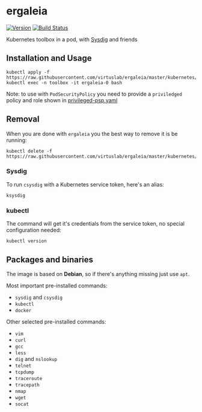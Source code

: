 # ergaleia
[![Version](https://img.shields.io/badge/version-v0.0.16-brightgreen.svg)](https://quay.io/virtuslab/ergaleia:v0.0.16)
[![Build Status](https://secure.travis-ci.org/VirtusLab/ergaleia.svg?branch=master)](http://travis-ci.org/VirtusLab/ergaleia)


Kubernetes toolbox in a pod, with [Sysdig](https://github.com/draios/sysdig) and friends

## Installation and Usage

    kubectl apply -f https://raw.githubusercontent.com/virtuslab/ergaleia/master/kubernetes/ergaleia.yaml
    kubectl exec -n toolbox -it ergaleia-0 bash

Note: to use with `PodSecurityPolicy` you need to provide a `priviledged` policy and role shown in [privileged-psp.yaml](kubernetes/privileged-psp.yaml)

## Removal

When you are done with `ergaleia` you the best way to remove it is be running:

    kubectl delete -f https://raw.githubusercontent.com/virtuslab/ergaleia/master/kubernetes/ergaleia.yaml

### Sysdig

To run `csysdig` with a Kubernetes service token, here's an alias:

    ksysdig
    
### kubectl

The command will get it's credentials from the service token, no special configuration needed:

    kubectl version

## Packages and binaries

The image is based on **Debian**, so if there's anything missing just use `apt`.

Most important pre-installed commands:
- `sysdig` and `csysdig`
- `kubectl`
- `docker`

Other selected pre-installed commands:
- `vim`
- `curl`
- `gcc`
- `less`
- `dig` and `nslookup`
- `telnet`
- `tcpdump`
- `traceroute`
- `tracepath`
- `nmap`
- `wget`
- `socat`
